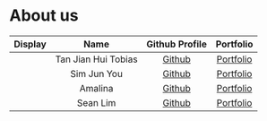 # About us

Display | Name | Github Profile | Portfolio 
--------|:----:|:--------------:|:---------:
![]() | Tan Jian Hui Tobias | [Github](https://github.com/tobiasceg) | [Portfolio](docs/team/tobiasceg.md)
![]() | Sim Jun You | [Github](https://github.com/f0fz) | [Portfolio](docs/team/f0fz.md)
![]() | Amalina | [Github](https://github.com/amalinasani) | [Portfolio](docs/team/amalinasani.md)
![]() | Sean Lim | [Github](https://github.com/Aseanseen) | [Portfolio](docs/team/aseanseen.md)
